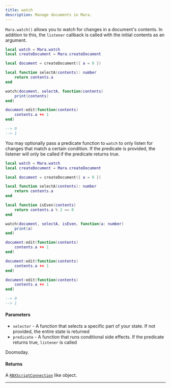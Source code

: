 ```yaml
---
title: watch
description: Manage documents in Mara.
---
```


`Mara.watch()` allows you to watch for changes in a document's contents. In addition to this, the `listener` callback is called with the initial contents as an argument.

```lua showLineNumbers
local watch = Mara.watch
local createDocument = Mara.createDocument

local document = createDocument({ a = 0 })

local function selectA(contents): number
    return contents.a
end

watch(document, selectA, function(contents)
    print(contents)
end)

document:edit(function(contents)
    contents.a += 1
end)
```

```lua
--> 0 
--> 1
```

You may optionally pass a predicate function to `watch` to only listen for changes that match a certain condition. If the predicate is provided, the listener will only be called if the predicate returns true.

```lua showLineNumbers
local watch = Mara.watch
local createDocument = Mara.createDocument

local document = createDocument({ a = 0 })

local function selectA(contents): number
    return contents.a
end

local function isEven(contents)
    return contents.a % 2 == 0
end

watch(document, selectA, isEven, function(a: number)
    print(a)
end)

document:edit(function(contents)
    contents.a += 1
end)

document:edit(function(contents)
    contents.a += 1
end)

document:edit(function(contents)
    contents.a += 1
end)
```

```lua
--> 0 
--> 1
```

#### Parameters

- `selector` - A function that selects a specific part of your state. If not provided, the entire state is returned
- `predicate` - A function that runs conditional side effects. If the predicate returns true, `listener` is called

Doomsday.

#### Returns

A [`RBXScriptConnection`](https://create.roblox.com/docs/reference/engine/datatypes/RBXScriptConnection) like object.

---

